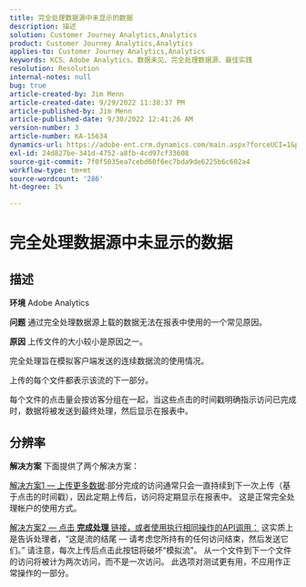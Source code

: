 ```yaml
---
title: 完全处理数据源中未显示的数据
description: 描述
solution: Customer Journey Analytics,Analytics
product: Customer Journey Analytics,Analytics
applies-to: Customer Journey Analytics,Analytics
keywords: KCS、Adobe Analytics、数据未见、完全处理数据源、最佳实践
resolution: Resolution
internal-notes: null
bug: true
article-created-by: Jim Menn
article-created-date: 9/29/2022 11:38:37 PM
article-published-by: Jim Menn
article-published-date: 9/30/2022 12:41:26 AM
version-number: 3
article-number: KA-15634
dynamics-url: https://adobe-ent.crm.dynamics.com/main.aspx?forceUCI=1&pagetype=entityrecord&etn=knowledgearticle&id=16d995d4-4f40-ed11-9db1-0022480866ad
exl-id: 24d827be-341d-4752-a8fb-4cd97cf33608
source-git-commit: 7f0f5035ea7cebd60f6ec7bda9de6225b6c602a4
workflow-type: tm+mt
source-wordcount: '286'
ht-degree: 1%

---
```


# 完全处理数据源中未显示的数据

## 描述


<b>环境</b>
Adobe Analytics

<b>问题</b>
通过完全处理数据源上载的数据无法在报表中使用的一个常见原因。

<b>原因</b>
上传文件的大小较小是原因之一。

完全处理旨在模拟客户端发送的连续数据流的使用情况。

上传的每个文件都表示该流的下一部分。

每个文件的点击量会按访客分组在一起，当这些点击的时间戳明确指示访问已完成时，数据将被发送到最终处理，然后显示在报表中。


## 分辨率


<b>解决方案</b>
下面提供了两个解决方案：

<u>解决方案1 — 上传更多数据</u>:部分完成的访问通常只会一直持续到下一次上传（基于点击的时间戳），因此定期上传后，访问将定期显示在报表中。
这是正常完全处理帐户的使用方式。

<u>解决方案2 — 点击 <b>完成处理</b> 链接，或者使用执行相同操作的API调用：</u>
这实质上是告诉处理者，“这是流的结尾 — 请考虑您所持有的任何访问结束，然后发送它们。”
请注意，每次上传后点击此按钮将破坏“模拟流”。
从一个文件到下一个文件的访问将被计为两次访问，而不是一次访问。
此选项对测试更有用，不应用作正常操作的一部分。
